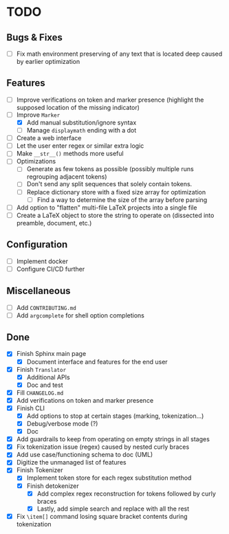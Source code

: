 # TODO

## Bugs & Fixes

- [ ] Fix math environment preserving of any text that is located deep caused by earlier optimization

## Features

- [ ] Improve verifications on token and marker presence (highlight the supposed location of the missing indicator)
- [ ] Improve `Marker`
    - [x] Add manual substitution/ignore syntax
    - [ ] Manage `displaymath` ending with a dot
- [ ] Create a web interface
- [ ] Let the user enter regex or similar extra logic
- [ ] Make `__str__()` methods more useful
- [ ] Optimizations
    - [ ] Generate as few tokens as possible (possibly multiple runs regrouping adjacent tokens)
    - [ ] Don't send any split sequences that solely contain tokens.
    - [ ] Replace dictionary store with a fixed size array for optimization
        - [ ] Find a way to determine the size of the array before parsing
- [ ] Add option to "flatten" multi-file LaTeX projects into a single file
- [ ] Create a LaTeX object to store the string to operate on (dissected into preamble, document, etc.)

## Configuration

- [ ] Implement docker
- [ ] Configure CI/CD further

## Miscellaneous

- [ ] Add `CONTRIBUTING.md`
- [ ] Add `argcomplete` for shell option completions

## Done

- [x] Finish Sphinx main page
    - [x] Document interface and features for the end user
- [x] Finish `Translator`
    - [x] Additional APIs
    - [x] Doc and test
- [x] Fill `CHANGELOG.md`
- [x] Add verifications on token and marker presence
- [x] Finish CLI
    - [x] Add options to stop at certain stages (marking, tokenization...)
    - [x] Debug/verbose mode (?)
    - [x] Doc
- [x] Add guardrails to keep from operating on empty strings in all stages
- [x] Fix tokenization issue (regex) caused by nested curly braces
- [x] Add use case/functioning schema to doc (UML)
- [x] Digitize the unmanaged list of features
- [x] Finish Tokenizer
    - [x] Implement token store for each regex substitution method
    - [x] Finish detokenizer
        - [x] Add complex regex reconstruction for tokens followed by curly braces
        - [x] Lastly, add simple search and replace with all the rest
- [x] Fix `\item[]` command losing square bracket contents during tokenization
